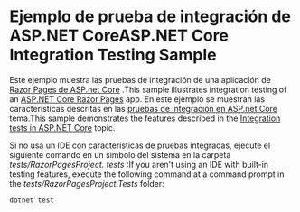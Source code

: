 # <a name="aspnet-core-integration-testing-sample"></a><span data-ttu-id="5a480-101">Ejemplo de prueba de integración de ASP.NET Core</span><span class="sxs-lookup"><span data-stu-id="5a480-101">ASP.NET Core Integration Testing Sample</span></span>

<span data-ttu-id="5a480-102">Este ejemplo muestra las pruebas de integración de una aplicación de [Razor Pages de ASP.net Core](https://docs.microsoft.com/aspnet/core/mvc/razor-pages) .</span><span class="sxs-lookup"><span data-stu-id="5a480-102">This sample illustrates integration testing of an [ASP.NET Core Razor Pages](https://docs.microsoft.com/aspnet/core/mvc/razor-pages) app.</span></span> <span data-ttu-id="5a480-103">En este ejemplo se muestran las características descritas en las [pruebas de integración en ASP.net Core](https://docs.microsoft.com/aspnet/core/test/integration-tests) tema.</span><span class="sxs-lookup"><span data-stu-id="5a480-103">This sample demonstrates the features described in the [Integration tests in ASP.NET Core](https://docs.microsoft.com/aspnet/core/test/integration-tests) topic.</span></span>

<span data-ttu-id="5a480-104">Si no usa un IDE con características de pruebas integradas, ejecute el siguiente comando en un símbolo del sistema en la carpeta *tests/RazorPagesProject. tests* :</span><span class="sxs-lookup"><span data-stu-id="5a480-104">If you aren't using an IDE with built-in testing features, execute the following command at a command prompt in the *tests/RazorPagesProject.Tests* folder:</span></span>

```dotnetcli
dotnet test
```
